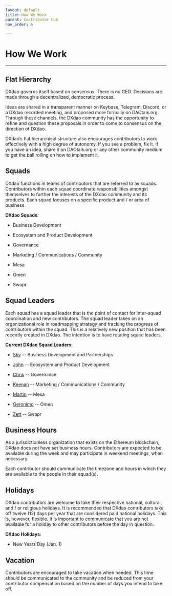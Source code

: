 ```yaml
---
layout: default
title: How We Work
parent: Contributor Hub
nav_order: 6

---
```


# How We Work

___

## Flat Hierarchy

DXdao governs itself based on consensus. There is no CEO. Decisions are made through a decentralized, democratic process.

Ideas are shared in a transparent manner on Keybase, Telegram, Discord, or a DXdao recorded meeting, and proposed more formally on DAOtalk.org. Through these channels, the DXdao community has the opportunity to refine and question these proposals in order to come to consensus on the direction of DXdao.

DXdao’s flat hierarchical structure also encourages contributors to work effectively with a high degree of autonomy. If you see a problem, fix it. If you have an idea, share it on DAOtalk.org or any other community medium to get the ball rolling on how to implement it.

## Squads

DXdao functions in teams of contributors that are referred to as squads. Contributors within each squad coordinate responsibilities amongst themselves to further the interests of the DXdao community and its products. Each squad focuses on a specific product and / or area of business.

**DXdao Squads**:

-   Business Development
    
-   Ecosystem and Product Development
    
-   Governance
    
-   Marketing / Communications / Community
    
-   Mesa
    
-   Omen
    
-   Swapr
    
## Squad Leaders

Each squad has a squad leader that is the point of contact for inter-squad coordination and new contributors. The squad leader takes on an organizational role in roadmapping strategy and tracking the progress of contributors within the squad. This is a relatively new position that has been recently created in DXdao. The intention is to have rotating squad leaders.

**Current DXdao Squad Leaders**:  

-   <a href="https://daotalk.org/u/sky/summary" target="_blank">Sky</a> -- Business Development and Partnerships
    
-   <a href="https://daotalk.org/u/johnkelleher/summary" target="_blank">John</a> -- Ecosystem and Product Development
    
-   <a href="https://daotalk.org/u/powers/summary" target="_blank">Chris</a> -- Governance
    
-   <a href="https://daotalk.org/u/keenanl/summary" target="_blank">Keenan</a> -- Marketing / Communications / Community
    
-   <a href="https://daotalk.org/u/martinkrung/summary" target="_blank">Martin</a> -- Mesa
    
-   <a href="https://daotalk.org/u/corkus/summary" target="_blank">Geronimo</a> -- Omen
    
-   <a href="https://daotalk.org/u/zett/summary" target="_blank">Zett</a> -- Swapr
    

## Business Hours

As a jurisdictionless organization that exists on the Ethereum blockchain, DXdao does not have set business hours. Contributors are expected to be available during the week and may participate in weekend meetings, when necessary.

Each contributor should communicate the timezone and hours in which they are available to the people in their squad(s).

## Holidays

DXdao contributors are welcome to take their respective national, cultural, and / or religious holidays. It is recommended that DXdao contributors take off twelve (12) days per year that are considered paid national holidays. This is, however, flexible. It is important to communicate that you are not available for a holiday to other contributors before the day in question.  

**DXdao Holidays**: 
- New Years Day (Jan. 1)
    
## Vacation

Contributors are encouraged to take vacation when needed. This time should be communicated to the community and be reduced from your contributor compensation based on the number of days you intend to take off.